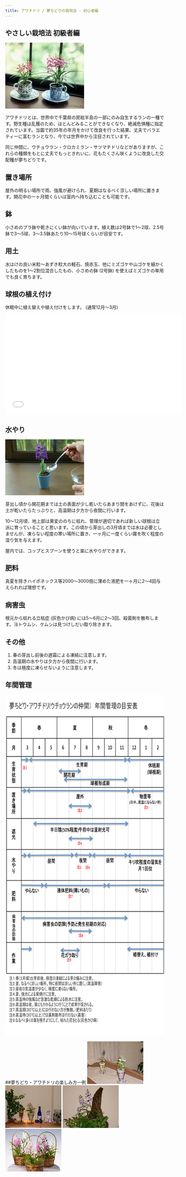 ```yaml
---
title: アワチドリ / 夢ちどりの栽培法 - 初心者編
---
```

## やさしい栽培法 初級者編
<img src="/assets/images/growings_b1.jpg" width="250" alt="アワチドリ/ 夢ちどり (Ponarorchis) - Ranyuen" />

アワチドリとは、世界中で千葉県の房総半島の一部にのみ自生するランの一種です。野生種は乱獲のため、ほとんどみることができなくなり、絶滅危惧種に指定されています。当園で約35年の年月をかけて改良を行った結果、丈夫でバラエティーに富むランとなり、今では世界中から注目されています。

同じ仲間に、ウチョウラン・クロカミラン・サツマチドリなどがありますが、これらの種類をもとに丈夫でもっときれいに、花もたくさん咲くように改良した交配種が夢ちどりです。
　
## 置き場所
屋外の明るい場所で雨、強風が避けられ、夏期はなるべく涼しい場所に置きます。開花中の一ヶ月間くらいは室内へ持ち込むことも可能です。

## 鉢
小さめのプラ鉢や乾きにくい鉢が向いています。植え数は2号鉢で1～2球、2.5号鉢で3～5球、3～3.5鉢あたり10～15号球くらいが目安です。

## 用土
水はけの良い米粒～あずき粒大の軽石、焼赤玉、他にミズゴケや山ゴケを細かくしたものを1～2割位混合したもの、小さめの鉢 (2号鉢) を使えばミズゴケの単用でも良く育ちます。

## 球根の植え付け
休眠中に植え替えや植え付けをします。 (通常12月～3月)

<iframe width="560" height="315" src="//www.youtube.com/embed/MT2eVsddJK8" frameborder="0" allowfullscreen></iframe>

## 水やり
<img src="/assets/images/growings_miniminiranran_mizuyari.png" width="250" alt="アワチドリ / 夢ちどり 水やり (Ponerorchis) - Ranyuen" />

芽出し頃から開花期までは土の表面が少し乾いたらあまり間をあけずに、花後は土が乾いたらたっぷりと、高温期は夕方から夜間に行います。

10～12月頃、地上部は黄変ののちに枯れ、管理が適切であれば新しい球根は立派に育っていることと思います。この頃から芽出しの3月頃までは水は必要としませんが、凍らない程度の寒い場所に置き、一ヶ月に一度くらい霧を吹く程度の湿り気を与えます。

屋内では、コップとスプーンを使うと楽に水やりができます。

## 肥料
真夏を除きハイポネックス等2000～3000倍に薄めた液肥を一ヶ月に2～4回与えられれば理想です。

## 病害虫
根元から枯れる立枯症 (灰色かび病) には5～6月に2～3回、殺菌剤を散布します。ヨトウムシ、ケムシは見つけしだい取り除きます。

## その他
1. 春の芽出し前後の遅霜による凍結に注意します。
2. 高温期の水やりは夕方から夜間に行います。
3. 冬は極度に凍らせないように注意します。

## 年間管理
<img src="/assets/images/tech_to_grow_ponerorchis_for_beginner.png" width="750" height="1080" alt="アワチドリ / 夢ちどり 年間管理の目安表 (Ponerorchis) - Ranyuen" />

##夢ちどり・アワチドリの楽しみ方一例
![アワチドリ / 夢ちどり (Ponerorchis) - Ranyuen](/assets/images/growings_a2.jpg)
![アワチドリ / 夢ちどり (Ponerorchis) - Ranyuen](/assets/images/growings_a3.jpg)
![アワチドリ / 夢ちどり (Ponerorchis) - Ranyuen](/assets/images/growings_a4.jpg)
![アワチドリ / 夢ちどり (Ponerorchis) - Ranyuen](/assets/images/growings_a5.jpg)
